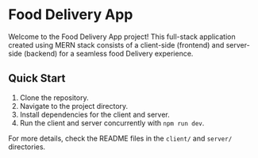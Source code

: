 # Food Delivery App

Welcome to the Food Delivery App project! This full-stack application created using MERN stack consists of a client-side (frontend) and server-side (backend) for a seamless food Delivery experience.

## Quick Start

1. Clone the repository.
2. Navigate to the project directory.
3. Install dependencies for the client and server.
4. Run the client and server concurrently with `npm run dev`.

For more details, check the README files in the `client/` and `server/` directories.
